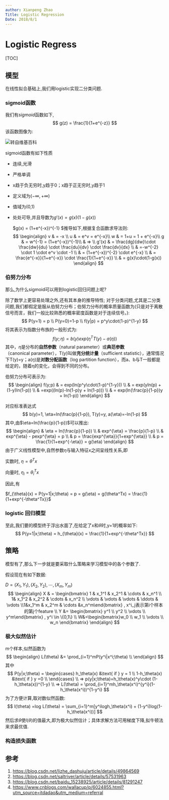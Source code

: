 ```yaml
---
author: Xianpeng Zhao
Title: Logistic Regression
Date: 2018/8/1
---
```


# Logistic Regress

[TOC]

## 模型

在线性拟合基础上,我们用logistic实现二分类问题.

### sigmoid函数

我们有$sigmoid$函数如下,
$$
g(z) = \frac{1}{1+e^{-z}}
$$
该函数图像为:

![转自维基百科](http://omw27y2pe.bkt.clouddn.com/image/sigmoid/Logistic-curve.png)

sigmoid函数有如下性质

* 连续,光滑

* 严格单调

* x趋于负无穷时,y趋于0；x趋于正无穷时,y趋于1

* 定义域为$(-\infty, +\infty)$

* 值域为(0,1)

* 处处可导,并且导数为$g'(x) = g(x)(1-g(x))$

  $g(x) = (1+e^{-x})^{-1} $推导如下,根据复合函数求导法则:
  $$
  \begin{align}
  v & = -x \\
  u & = e^v  = e^{-x}\\
  w & = 1+u = 1 + e^{-x}\\
  g & = w^{-1} = (1+e^{-x})^{-1}\\
  & => \\
  g'(x) & = \frac{dg}{dw}\cdot \frac{dw}{du} \cdot \frac{du}{dv} \cdot \frac{dv}{dx} \\
  & =-w^{-2} \cdot 1 \cdot e^v \cdot -1 \\
  & = (1+e^{-x})^{-2} \cdot e^{-x} \\
  & = \frac{e^{-x}}{1+e^{-x}} \cdot \frac{1}{1+e^{-x}} \\
  & = g(x)\cdot(1-g(x))
  \end{align}
  $$




### 伯努力分布

那么,为什么sigmoid可以用到logistic回归问题上呢?

除了数学上更容易处理之外,还有其本身的推导特性; 对于分类问题,尤其是二分类问题,我们都假定是服从伯努力分布；伯努力分布的概率质量函数为(只是对于离散信号而言，我们一般比较熟悉的概率密度函数是对于连续信号。):
$$
P(y=1) = p \\ 
P(y=0)=1-p \\
f(y|p) = p^y\cdot(1-p)^{1-y}
$$
将其表示为指数分布族的一般形式为:
$$
f(y; \eta) = b(y)exp(\eta^TT(y)-a(\eta))
$$
其中，$\eta$是分布的**自然参数**（natural parameter）或**典范参数**（canonical parameter），T(y)叫做**充分统计量**（sufficient statistic），通常情况下T(y)=y；a($\eta$)是**对数分配函数**（log partition function），而a、b与T一般都是给定的，随着η的变化，会得到不同的分布。

伯努力分布可表示为:
$$
\begin{align}
f(y;p) & = exp(ln(p^y\cdot(1-p)^{1-y})) \\
& = exp(yln(p) + (1-y)ln(1-p)) \\
& =exp((ln(p)-ln(1-p)y + ln(1-p))) \\
& = exp(ln(\frac{p}{1-p})y + ln(1-p))
\end{align}
$$


对应标准表达式
$$
b(y)=1, \eta=ln(\frac{p}{1-p}), T(y)=y, a(\eta)=-ln(1-p)
$$
其中,由$\eta=ln(\frac{p}{1-p})$可以推出:
$$
\begin{align}
& \eta = ln(\frac{p}{1-p}) \\
& exp^{\eta} = \frac{p}{1-p} \\
& exp^{\eta} - pexp^{\eta} = p \\
& p = \frac{exp^{\eta}}{1+exp^{\eta}} \\
& p = \frac{1}{1+exp^{-\eta}} = g(\eta)
\end{align}
$$
由于广义线性模型中,自然参数$\eta$与输入特征x之间呈线性关系,即

实数时, $\eta = \theta^Tx$

向量时, $\eta_i=\theta_i^Tx$

因此,有

$f_{\theta}(x) = P(y=1|x;\theta) = p = g(\eta) = g(\theta^Tx) = \frac{1}{1+exp^{-\theta^Tx}}$



### logistic 回归模型

至此,我们要的模型终于浮出水面了,在给定了x和$\theta$时,y=1的概率如下:
$$
P(y=1|x;\theta) = h_{\theta}(x) = \frac{1}{1+exp^{-\theta^Tx}}
$$

## 策略

模型有了,那么下一步就是要采取什么策略来学习模型中的各个参数了.

假设现在有如下数据:

$D={(X_1, Y_1),(X_2,Y_2),\cdots, (X_m,Y_m)}$
$$
\begin{align}
X & = \begin{bmatrix} 1 & x_1^1 & x_2^1 & \cdots & x_n^1 \\ 1& x_1^2 & x_2^2 & \cdots & x_n^2 \\ \vdots  & \vdots & \vdots & \ddots & \vdots \\1&x_1^m & x_2^m & \cdots &x_n^m\end{bmatrix} ,
x^i_j表示第i个样本的第j个feature
\\
  Y &= \begin{bmatrix} y^1 \\ y^2 \\ \vdots \\ y^m\end{bmatrix} ,
   y^i \in \{0,1\} \\
  W&=\begin{bmatrix}w_0 \\ w_1 \\ \vdots \\ w_n \end{bmatrix}
 \end{align}
$$

### 极大似然估计

m个样本,似然函数为
$$
\begin{align}
L(\theta) &= \prod_{i=1}^mP(y^i|x^i;\theta) \\
\end{align}
$$
其中 
$$
P(y|x;\theta) = 
\begin{cases}
h_\theta(x) &\text{ if } y = 1 \\
1-h_\theta(x)  &\text{ if } y =0 \\
\end{cases}
\\ => 
p(y|x;\theta)=h_\theta(x)^y\cdot (1-h_\theta(x))^{1-y} \\
=> L(\theta) = \prod_{i=1}^mh_\theta(x^i)^{y^i}(1-h_\theta(x^i))^{1-y^i}
$$
为了方便计算,取对数似然函数:
$$
l(\theta) =log L(\theta) = \sum_{i=1}^m[y^ilogh_\theta(x^i) + (1-y^i)log(1-h_\theta(x^i))]
$$
然后求$\theta$使$l(\theta)$的值最大,即为极大似然估计；具体求解方法可用梯度下降,拟牛顿法来求最优值.


### 构造损失函数





## 参考

1. https://blog.csdn.net/lizhe_dashuju/article/details/49864569
2. https://blog.csdn.net/saltriver/article/details/57531963
3. https://blog.csdn.net/baidu_15238925/article/details/81291247
4. https://www.cnblogs.com/wallacup/p/6024855.html?utm_source=itdadao&utm_medium=referral